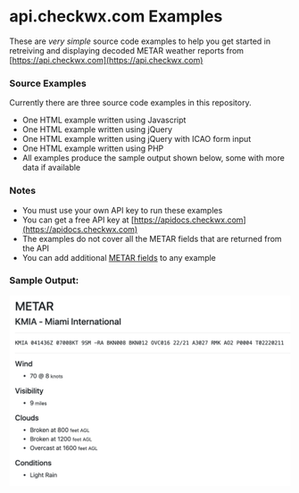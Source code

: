 # api.checkwx.com Examples

These are _very simple_ source code examples to help you get started in retreiving and displaying decoded METAR weather reports from [https://api.checkwx.com](https://api.checkwx.com)

### Source Examples

Currently there are three source code examples in this repository.  

* One HTML example written using Javascript
* One HTML example written using jQuery
* One HTML example written using jQuery with ICAO form input
* One HTML example written using PHP
* All examples produce the sample output shown below, some with more data if available

### Notes

* You must use your own API key to run these examples
* You can get a free API key at [https://apidocs.checkwx.com](https://apidocs.checkwx.com)
* The examples do not cover all the METAR fields that are returned from the API
* You can add additional [METAR fields](https://apidocs.checkwx.com/#metarmetar_fields) to any example

### Sample Output:

![alt text](screenshots/main.png "Example")
